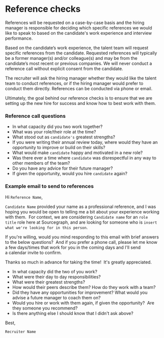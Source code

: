 # Reference checks

References will be requested on a case-by-case basis and the hiring manager is responsible for deciding which specific references we would like to speak to based on the candidate's work experience and interview performance.

Based on the candidate’s work experience, the talent team will request specific references from the candidate. Requested references will typically be a former manager(s) and/or colleague(s) and may be from the candidate’s most recent or previous companies. We will never conduct a reference call without explicit consent from the candidate.

The recruiter will ask the hiring manager whether they would like the talent team to conduct references, or if the hiring manager would prefer to conduct them directly. References can be conducted via phone or email.

Ultimately, the goal behind our reference checks is to ensure that we are setting up the new hire for success and know how to best work with them.

### Reference call questions

- In what capacity did you two work together?
- What was your role/their role at the time?
- What stood out as `candidate's` greatest strengths?
- If you were writing their annual review today, where would they have an opportunity to improve or build on their skills?
- What would make `candidate` happy and motivated in a new role?
- Was there ever a time where `candidate` was disrespectful in any way to other members of the team?
- Do you have any advice for their future manager?
- If given the opportunity, would you hire `candidate` again?

### Example email to send to references

Hi `Reference Name`,

`Candidate Name` provided your name as a professional reference, and I was hoping you would be open to telling me a bit about your experience working with them.  For context, we are considering `Candidate name` for an `role title` role here at Sourcegraph, and are looking for someone who is `insert what we're looking for in this person`.

If you're willing, would you mind responding to this email with brief answers to the below questions?  And if you prefer a phone call, please let me know a few days/times that work for you in the coming days and I'll send a calendar invite to confirm.

Thanks so much in advance for taking the time!  It's greatly appreciated.

- In what capacity did the two of you work?
- What were their day to day responsibilities?
- What were their greatest strengths?
- How would their peers describe them? How do they work with a team?
- Did they have any opportunities for improvement? What would you advise a future manager to coach them on?
- Would you hire or work with them again, if given the opportunity?  Are they someone you recommend?
- Is there anything else I should know that I didn't ask above?

Best,

`Recruiter Name`
